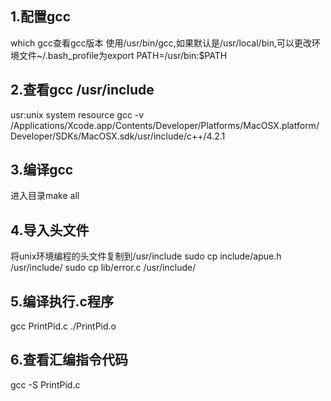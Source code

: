 ## 1.配置gcc
which gcc查看gcc版本
使用/usr/bin/gcc,如果默认是/usr/local/bin,可以更改环境文件~/.bash_profile为export PATH=/usr/bin:$PATH
## 2.查看gcc /usr/include
usr:unix system resource
gcc -v
/Applications/Xcode.app/Contents/Developer/Platforms/MacOSX.platform/Developer/SDKs/MacOSX.sdk/usr/include/c++/4.2.1

## 3.编译gcc
进入目录make all
## 4.导入头文件
将unix环境编程的头文件复制到/usr/include
sudo cp include/apue.h /usr/include/
sudo cp lib/error.c  /usr/include/
## 5.编译执行.c程序
gcc PrintPid.c
./PrintPid.o
## 6.查看汇编指令代码
gcc -S PrintPid.c
